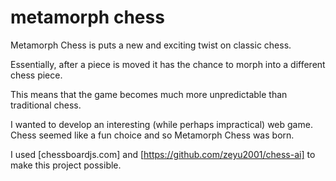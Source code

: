 # metamorph chess

Metamorph Chess is puts a new and exciting twist on classic chess.

Essentially, after a piece is moved it has the chance to morph into a different chess piece.

This means that the game becomes much more unpredictable than traditional chess.

I wanted to develop an interesting (while perhaps impractical) web game. Chess seemed like a fun choice and so Metamorph Chess was born.

I used [chessboardjs.com] and [https://github.com/zeyu2001/chess-ai] to make this project possible. 

